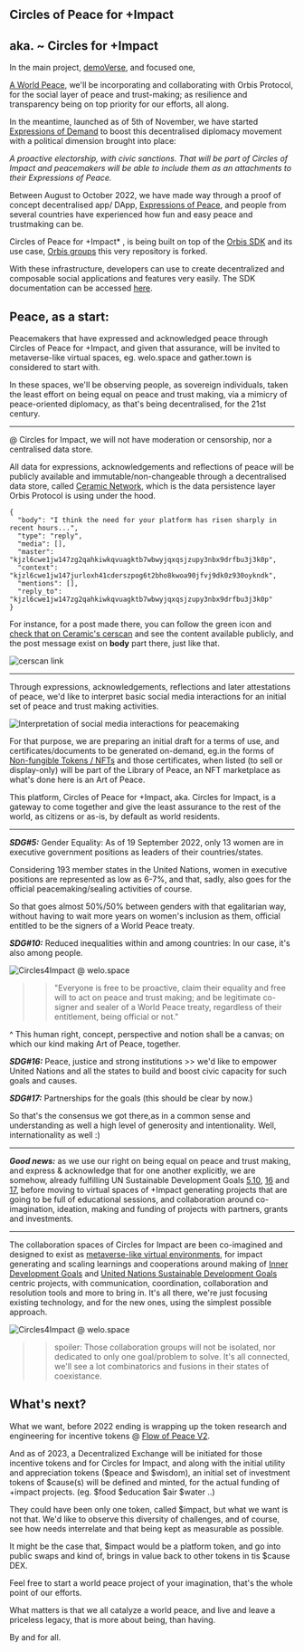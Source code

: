 ## Circles of Peace for +Impact 
## aka. ~ Circles for +Impact
In the main project, [demoVerse](https://demoVer.se), and focused one, 

[A World Peace](https://aworldpeace.org),  we'll be incorporating and collaborating with Orbis Protocol, for the social layer of peace and trust-making; as resilience and transparency being on top priority for our efforts, all along.

In the meantime, launched as of 5th of November, we have started [Expressions of Demand](https://expressionsofdemand.org) to boost this decentralised diplomacy movement with a political dimension brought into place: 

*A proactive electorship, with civic sanctions. That will be part of Circles of Impact and peacemakers will be able to include them as an attachments to their Expressions of Peace.*

Between August to October 2022, we have made way through a proof of concept decentralised app/ DApp, [Expressions of Peace](https://expressionsofpeace.org), and people from several countries have experienced how fun and easy peace and trustmaking can be.

Circles of Peace for +Impact* , is being built on top of the [Orbis SDK](https://orbis.club/developers) and its use case, [Orbis groups](https://app.orbis.club) this very repository is forked. 

With these infrastructure, developers can use to create decentralized and composable social applications and features very easily. The SDK documentation can be accessed [here](https://orbis.club/developers). 


## Peace, as a start:

Peacemakers that have expressed and acknowledged peace through Circles of Peace for +Impact, and given that assurance, will be invited to metaverse-like virtual spaces, eg. welo.space and gather.town is considered to start with.

In these spaces, we'll be observing people, as sovereign individuals, taken the least effort on being equal on peace and trust making, via a mimicry of peace-oriented diplomacy, as that's being decentralised, for the 21st century.

---
@ Circles for Impact, we will not have moderation or censorship, nor a centralised data store. 

All data for expressions, acknowledgements and reflections of peace will be publicly available and immutable/non-changeable through a decentralised data store, called [Ceramic Network](https://ceramic.network/), which is the data persistence layer Orbis Protocol is using under the hood.

```
{
  "body": "I think the need for your platform has risen sharply in recent hours...",
  "type": "reply",
  "media": [],
  "master": "kjzl6cwe1jw147zg2qahkiwkqvuagktb7wbwyjqxqsjzupy3nbx9drfbu3j3k0p",
  "context": "kjzl6cwe1jw147jurloxh41cderszpog6t2bho8kwoa90jfvj9dk0z930oykndk",
  "mentions": [],
  "reply_to": "kjzl6cwe1jw147zg2qahkiwkqvuagktb7wbwyjqxqsjzupy3nbx9drfbu3j3k0p"
}
```


For instance, for a post made there, you can follow the green icon and 
[check that on Ceramic's cerscan](https://cerscan.com/mainnet/stream/kjzl6cwe1jw14aj5hcl20od0gbgucv86ptqsts6oogfafvamsrq0m300tvxb0ic)
 and see the content available publicly, and the post message exist on <strong>body</strong> part there, just like that.

![cerscan link](https://i.imgur.com/s5Z4Dp7.png)


---
Through expressions, acknowledgements, reflections and later attestations of peace, we'd like to interpret basic social media interactions for an initial set of peace and trust making activities. 



![Interpretation of social media interactions for peacemaking](https://i.imgur.com/U8qgEdP.png)


For that purpose, we are preparing an initial draft for a terms of use, and certificates/documents to be generated on-demand, eg.in the forms of [Non-fungible Tokens / NFTs](https://en.wikipedia.org/wiki/Non-fungible_token) and those certificates, when listed (to sell or display-only) will be part of the Library of Peace, an NFT marketplace as what's done here is an Art of Peace.


This platform, Circles of Peace for +Impact, aka. Circles for Impact, is a gateway to come together and give the least assurance to the rest of the world, as citizens or as-is, by default as world residents.


<!-- We will be sending $peace and $wisdom tokens and one of  official/platform NFTs dedicated by artists in our existing community on discord, for you to access to Peacemakers community on orbis.club // there you will be invited to Circles for Impact, right away.
 -->

<!-- ![tokenGating@orbis](https://i.imgur.com/JL6PZJm.png)
 -->
---
<strong> *SDG#5:*</strong> Gender Equality: As of 19 September 2022, only 13 women are in executive government positions as leaders of their countries/states.

Considering 193 member states in the United Nations, women in executive positions are represented as low as 6-7%, and that, sadly, also goes for the official peacemaking/sealing activities of course.

So that goes almost 50%/50% between genders with that egalitarian way, without having to wait more years on women's inclusion as them, official entitled to be the signers of a World Peace treaty.

<strong> *SDG#10:*</strong> Reduced inequalities within and among countries: In our case, it's also among people.

![Circles4Impact @ welo.space](https://i.imgur.com/z3YrWbM.png)


>> "Everyone is free to be proactive, claim their equality and free will to act on peace and trust making; and be legitimate co-signer and sealer of a World Peace treaty, regardless of their entitlement, being official or not."

^ This human right, concept, perspective and notion shall be a canvas; on which our kind making Art of Peace, together. 


<strong>*SDG#16:*</strong> Peace, justice and strong institutions >> we'd like to empower United Nations and all the states to build and boost civic capacity for such goals and causes. 


<strong>*SDG#17:*</strong> Partnerships for the goals (this should be clear by now.)

So that's the consensus we got there,as in a common sense and understanding as well a high level of generosity and intentionality. Well, internationality as well :)


---
<strong>*Good news:*</strong>  as we use our right on being equal on peace and trust making, and express & acknowledge that for one another explicitly, we are somehow, already fulfilling UN Sustainable Development Goals [5](https://sdgs.un.org/goals/goal5),[10](https://sdgs.un.org/goals/goal10), [16](https://sdgs.un.org/goals/goal16) and [17](https://sdgs.un.org/goals/goal17), before moving to virtual spaces of +Impact generating projects that are going to be full of educational sessions, and collaboration around co-imagination, ideation, making and funding of projects with partners, grants and investments.

----


The collaboration spaces of Circles for Impact are been co-imagined and designed to exist as [metaverse-like virtual environments](https://www.youtube.com/watch?v=Ek7AvWng7J8), for impact generating and scaling learnings and cooperations around making of [Inner Development Goals](https://www.innerdevelopmentgoals.org/) and [United Nations Sustainable Development Goals](https://sdgs.un.org/) centric projects, with communication, coordination, collaboration and resolution tools and more to bring in. It's all there, we're just focusing existing technology, and for the new ones, using the simplest possible approach.
<!-- 
For example, check these smart contracts. They are the easiest contracts one can write, and they are derived from simple storage contracts. Only storing one struct. 

[Expression of Peace V3](https://github.com/demo-verse/expressions-of-peace/blob/main/contracts/ExpressionOfPeaceV3.sol) haven't yet been deployed to blockchain yet. 

>> There one can observe, that functions provide a granularity and combinations around behaviors such as anonymity/publicity and citizenship/world residency, depending on how people would make their expressions. This way we can get insights and provide public data through function names, and see what is the trend.  -->
<!-- 
This whole thing, experience of these tools and notions, are already happens with world residency manner, with a high level of generosity, yet we are bringing in citizenship info as well, so we represent not only ourselves, but our background, existing culture. And show how peaceful we are. And how good that will feel, to detach from the status-quo.

and the existing [Acknowledgement of Peace](https://github.com/demo-verse/expressions-of-peace/blob/main/contracts/ExpressionOfPeace.sol) V2(soon) as well deployed in parallel. 


along with finalising resolutions in a [Liquid Democracy](https://en.wikipedia.org/wiki/Liquid_democracy) experience as they developed in time. That's how good it's gotta be.
 -->

![Circles4Impact @ welo.space](https://i.imgur.com/POdJTEK.png)


<!-- >> These virtual spaces, will be designed together, and launched @  circlesforimpact . org throughout the following weeks/months with joint efforts by artists, designers, developers, community catalyzers, policy makers and people of any peaceful background. -->

>> spoiler: Those collaboration groups will not be isolated, nor dedicated to only one goal/problem to solve. It's all connected, we'll see a lot combinatorics and fusions in their states of coexistance.


What's next?
--
What we want, before 2022 ending is wrapping up the token research and engineering for incentive tokens @ [Flow of Peace V2](https://miro.com/app/board/uXjVOX94E5k=/?share_link_id=267054985896). 

And as of 2023, a Decentralized Exchange will be initiated for those incentive tokens and for Circles for Impact, and along with the initial utility and appreciation tokens ($peace and $wisdom), an initial set of investment tokens of $cause(s) will be defined and minted, for the actual funding of +impact projects. (eg. $food $education $air $water ..)

 They could have been only one token, called $impact, but what we want is not that. We'd like to observe this diversity of challenges, and of course, see how needs interrelate and that being kept as measurable as possible. 

 It might be the case that, $impact would be a platform token, and go into public swaps and kind of, brings in value back to other tokens in tis $cause DEX.
 
 Feel free to start a world peace project of your imagination, that's the whole point of our efforts. 
 
 What matters is that we all catalyze a world peace, and live and leave a priceless legacy, that is more about being, than having. 

 By and for all.



